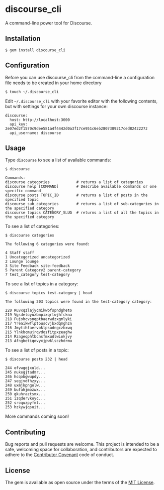 # discourse_cli 

A command-line power tool for Discourse.

## Installation

    $ gem install discourse_cli

## Configuration

Before you can use discourse_cli from the command-line a configuration file
needs to be created in your home directory

    $ touch ~/.discourse_cli

Edit `~/.discourse_cli` with your favorite editor with the following contents,
but with settings for your own discourse instance:

    discourse:
      host: http://localhost:3000
      api_key: 2e07ed2f1570c9dee581a4f4442d0a3f17ce951c6eb2807389217ced82422272
      api_username: discourse 
     

## Usage

Type `discourse` to see a list of available commands:

    $ discourse

    Commands:
    discourse categories            # returns a list of categories
    discourse help [COMMAND]        # Describe available commands or one specific command
    discourse posts TOPIC_ID        # returns a list of posts in the specified topic
    discourse sub_categories        # returns a list of sub-categories in the specified category
    discourse topics CATEGORY_SLUG  # returns a list of all the topics in the specified category

To see a list of categories:

    $ discourse categories
    
    The following 6 categories were found:
    
    4 Staff staff
    1 Uncategorized uncategorized
    2 Lounge lounge
    3 Site Feedback site-feedback
    5 Parent Category2 parent-category
    7 test_category test-category


To see a list of topics in a category:

    $ discourse topics test-category | head
    
    The following 203 topics were found in the test-category category:
    
    220 Ruvxqzlajycmikwbfspndgheto
    219 Vgsdeloyuzbmpixqrtwjhfckna
    218 Fujohcvsnqptbaerwdzxgmlyki
    217 Yreaikwflptouscvjbxdqmghzn
    216 Jmytihfaervoklpsudngczbxwq
    215 Ylnkbcmujrqvdosfitpxzeaghw
    214 Rzageqphtbcnsfmxudlwiokjvy
    213 Afngbetiqovyxjpwklsczhdrmu

To see a list of posts in a topic:

    $ discourse posts 232 | head

    244 ofvwgejxuld...
    245 nukegjtadmr...
    246 hcqobgwupdy...
    247 segjvdfhzxy...
    248 uxmjkpngolw...
    249 bufahjmozwx...
    250 gkuhraztsmx...
    251 izqdervkoyc...
    252 sroquzpyfml...
    253 hzkywjqsuit...

More commands coming soon!


## Contributing

Bug reports and pull requests are welcome. This project is intended to be
a safe, welcoming space for collaboration, and contributors are expected to
adhere to the [Contributor Covenant](contributor-covenant.org) code of conduct.


## License

The gem is available as open source under the terms of the [MIT
License](http://opensource.org/licenses/MIT).

